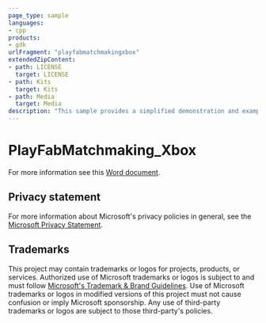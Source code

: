 ```yaml
---
page_type: sample
languages:
- cpp
products:
- gdk
urlFragment: "playfabmatchmakingxbox"
extendedZipContent:
- path: LICENSE
  target: LICENSE
- path: Kits
  target: Kits
- path: Media
  target: Media
description: "This sample provides a simplified demonstration and example of PlayFab Matchmaking services and APIs on Xbox."
---
```


# PlayFabMatchmaking_Xbox

For more information see this [Word document](https://github.com/microsoft/Xbox-GDK-Samples/blob/main/Samples/Live/PlayFabMatchmaking_Xbox/ReadMe.docx).

## Privacy statement

For more information about Microsoft's privacy policies in general, see the [Microsoft Privacy Statement](https://privacy.microsoft.com/privacystatement/).

## Trademarks

This project may contain trademarks or logos for projects, products, or services. Authorized use of Microsoft trademarks or logos is subject to and must follow [Microsoft's Trademark & Brand Guidelines](https://www.microsoft.com/en-us/legal/intellectualproperty/trademarks/usage/general). Use of Microsoft trademarks or logos in modified versions of this project must not cause confusion or imply Microsoft sponsorship. Any use of third-party trademarks or logos are subject to those third-party's policies.
